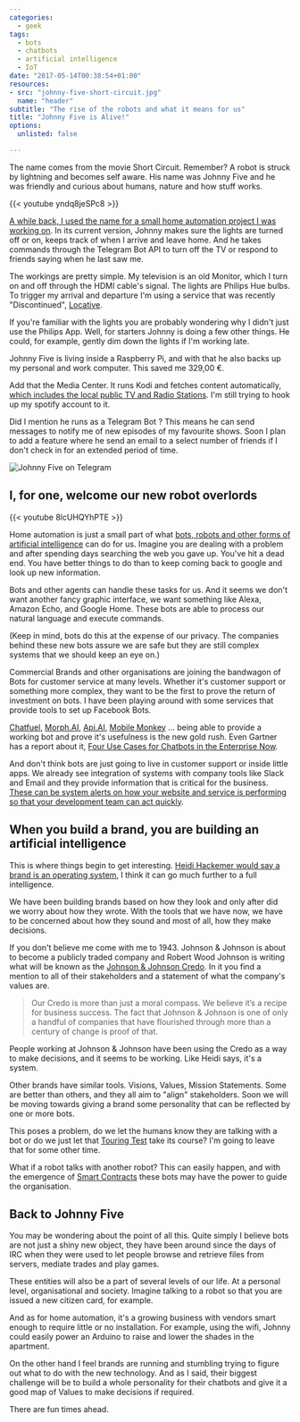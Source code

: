 ```yaml
---
categories: 
  - geek
tags: 
  - bots
  - chatbots
  - artificial intelligence
  - IoT
date: "2017-05-14T00:38:54+01:00"
resources:
- src: "johnny-five-short-circuit.jpg"
  name: "header"
subtitle: "The rise of the robots and what it means for us"
title: "Johnny Five is Alive!"
options:
  unlisted: false

---
```


The name comes from the movie Short Circuit. Remember? A robot is struck by lightning and becomes self aware. His name was Johnny Five and he was friendly and curious about humans, nature and how stuff works. 

{{< youtube yndq8jeSPc8 >}}

[A while back, I used the name for a small home automation project I was working on](https://github.com/brunoamaral/johnny-five). In its current version, Johnny makes sure the lights are turned off or on, keeps track of when I arrive and leave home. And he takes commands through the Telegram Bot API to turn off the TV or respond to friends saying when he last saw me.

The workings are pretty simple. My television is an old Monitor, which I turn on and off through the HDMI cable's signal. The lights are Philips Hue bulbs. To trigger my arrival and departure I'm using a service that was recently "Discontinued", [Locative](https://blog.locative.io/bye-everyone-df01871fe949).

If you're familiar with the lights you are probably wondering why I didn't just use the Philips App. Well, for starters Johnny is doing a few other things. He could, for example, gently dim down the lights if I'm working late. 

Johnny Five is living inside a Raspberry Pi, and with that he also backs up my personal and work computer. This saved me 329,00 €.

Add that the Media Center. It runs Kodi and fetches content automatically, [which includes the local public TV and Radio Stations](http://www.rtp.pt/play/). I'm still trying to hook up my spotify account to it. 

Did I mention he runs as a Telegram Bot ? This means he can send messages to notify me of new episodes of my favourite shows. Soon I plan to add a feature where he send an email to a select number of friends if I don't check in for an extended period of time.

<img src="./johnny-five-telegram.png" alt="Johnny Five on Telegram">

## I, for one, welcome our new robot overlords

{{< youtube 8lcUHQYhPTE >}}

Home automation is just a small part of what [bots, robots and other forms of artificial intelligence](/post/algorithms-and-us/) can do for us. Imagine you are dealing with a problem and after spending days searching the web you gave up. You've hit a dead end. You have better things to do than to keep coming back to google and look up new information. 

Bots and other agents can handle these tasks for us. And it seems we don't want another fancy graphic interface, we want something like Alexa, Amazon Echo, and Google Home. These bots are able to process our natural language and execute commands. 

(Keep in mind, bots do this at the expense of our privacy. The companies behind these new bots assure we are safe but they are still complex systems that we should keep an eye on.)

Commercial Brands and other organisations are joining the bandwagon of Bots for customer service at many levels. Whether it's customer support or something more complex, they want to be the first to prove the return of investment on bots. I have been playing around with some services that provide tools to set up Facebook Bots.

[Chatfuel](https://chatfuel.com), [Morph.AI](https://morph.ai/), [Api.AI](https://api.ai/), [Mobile Monkey](https://mobilemonkey.com/) … being able to provide a working bot and prove it's usefulness is the new gold rush. Even Gartner has a report about it, [Four Use Cases for Chatbots in the Enterprise Now](https://www.gartner.com/doc/3610917?ref=AnalystProfile&srcId=1-4554397745).

And don't think bots are just going to live in customer support or inside little apps. We already see integration of systems with company tools like Slack and Email and they provide information that is critical for the business. [These can be system alerts on how your website and service is performing so that your development team can act quickly](https://docs.newrelic.com/docs/alerts/new-relic-alerts/managing-notification-channels/notification-channels-controlling-where-send-alerts).

## When you build a brand, you are building an artificial intelligence

This is where things begin to get interesting. [Heidi Hackemer would say a brand is an operating system](https://www.linkedin.com/pulse/brand-operating-system-elisa-schreiber), I think it can go much further to a full intelligence. 

We have been building brands based on how they look and only after did we worry about how they wrote. With the tools that we have now, we have to be concerned about how they sound and most of all, how they make decisions.

If you don't believe me come with me to 1943. Johnson & Johnson is about to become a publicly traded company and Robert Wood Johnson is writing what will be known as the [Johnson & Johnson Credo](https://www.jnj.com/about-jnj/jnj-credo). In it you find a mention to all of their stakeholders and a statement of what the company's values are.

> Our Credo is more than just a moral compass. We believe it’s a recipe for business success. The fact that Johnson & Johnson is one of only a handful of companies that have flourished through more than a century of change is proof of that.

People working at Johnson & Johnson have been using the Credo as a way to make decisions, and it seems to be working. Like Heidi says, it's a system.

Other brands have similar tools. Visions, Values, Mission Statements. Some are better than others, and they all aim to "align" stakeholders. Soon we will be moving towards giving a brand some personality that can be reflected by one or more bots.

This poses a problem, do we let the humans know they are talking with a bot or do we just let that [Touring Test](https://en.wikipedia.org/wiki/Turing_test) take its course? I'm going to leave that for some other time.

What if a robot talks with another robot? This can easily happen, and with the emergence of [Smart Contracts](https://en.wikipedia.org/wiki/Smart_contract) these bots may have the power to guide the organisation. 

## Back to Johnny Five

You may be wondering about the point of all this. Quite simply I believe bots are not just a shiny new object, they have been around since the days of IRC when they were used to let people browse and retrieve files from servers, mediate trades and play games.

These entities will also be a part of several levels of our life. At a personal level, organisational and society. Imagine talking to a robot so that you are issued a new citizen card, for example.

And as for home automation, it's a growing business with vendors smart enough to require little or no installation. For example, using the wifi, Johnny could easily power an Arduino to raise and lower the shades in the apartment.

On the other hand I feel brands are running and stumbling trying to figure out what to do with the new technology. And as I said, their biggest challenge will be to build a whole personality for their chatbots and give it a good map of Values to make decisions if required.

There are fun times ahead. 